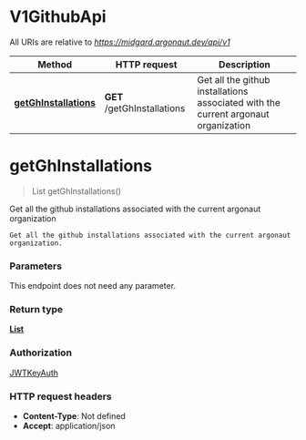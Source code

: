 # V1GithubApi

All URIs are relative to *https://midgard.argonaut.dev/api/v1*

Method | HTTP request | Description
------------- | ------------- | -------------
[**getGhInstallations**](V1GithubApi.md#getGhInstallations) | **GET** /getGhInstallations | Get all the github installations associated with the current argonaut organization


<a name="getGhInstallations"></a>
# **getGhInstallations**
> List getGhInstallations()

Get all the github installations associated with the current argonaut organization

    Get all the github installations associated with the current argonaut organization.

### Parameters
This endpoint does not need any parameter.

### Return type

[**List**](../Models/models.GhInstallation.md)

### Authorization

[JWTKeyAuth](../README.md#JWTKeyAuth)

### HTTP request headers

- **Content-Type**: Not defined
- **Accept**: application/json

